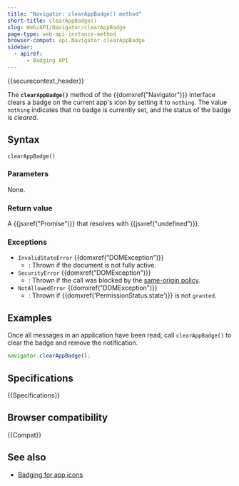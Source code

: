 ```yaml
---
title: "Navigator: clearAppBadge() method"
short-title: clearAppBadge()
slug: Web/API/Navigator/clearAppBadge
page-type: web-api-instance-method
browser-compat: api.Navigator.clearAppBadge
sidebar:
  - apiref:
      - Badging API
---
```


{{securecontext_header}}

The **`clearAppBadge()`** method of the {{domxref("Navigator")}} interface clears a badge on the current app's icon by setting it to `nothing`. The value `nothing` indicates that no badge is currently set, and the status of the badge is _cleared_.

## Syntax

```js-nolint
clearAppBadge()
```

### Parameters

None.

### Return value

A {{jsxref("Promise")}} that resolves with {{jsxref("undefined")}}.

### Exceptions

- `InvalidStateError` {{domxref("DOMException")}}
  - : Thrown if the document is not fully active.
- `SecurityError` {{domxref("DOMException")}}
  - : Thrown if the call was blocked by the [same-origin policy](/en-US/docs/Web/Security/Same-origin_policy).
- `NotAllowedError` {{domxref("DOMException")}}
  - : Thrown if {{domxref('PermissionStatus.state')}} is not `granted`.

## Examples

Once all messages in an application have been read, call `clearAppBadge()` to clear the badge and remove the notification.

```js
navigator.clearAppBadge();
```

## Specifications

{{Specifications}}

## Browser compatibility

{{Compat}}

## See also

- [Badging for app icons](https://developer.chrome.com/docs/capabilities/web-apis/badging-api/)
